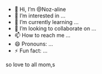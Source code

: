 - 👋 Hi, I’m @Noz-aline
- 👀 I’m interested in ...
- 🌱 I’m currently learning ...
- 💞️ I’m looking to collaborate on ...
- 📫 How to reach me ...
- 😄 Pronouns: ...
- ⚡ Fun fact: ...

<!---
Noz-aline/Noz-aline is a ✨ special ✨ repository because its `README.md` (this file) appears on your GitHub profile.
You can click the Preview link to take a look at your changes.
--->so love to all mom,s 
